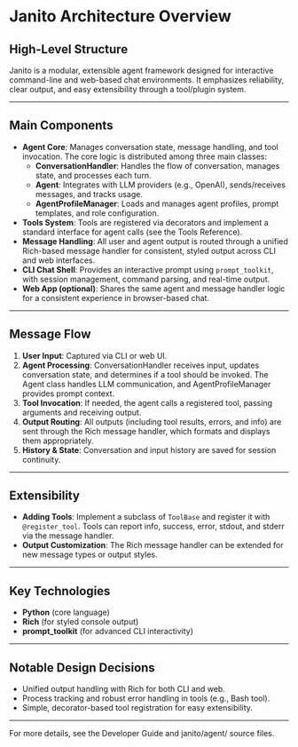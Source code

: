 # Janito Architecture Overview

## High-Level Structure

Janito is a modular, extensible agent framework designed for interactive command-line and web-based chat environments. It emphasizes reliability, clear output, and easy extensibility through a tool/plugin system.

---

## Main Components

- **Agent Core**: Manages conversation state, message handling, and tool invocation. The core logic is distributed among three main classes:
    - **ConversationHandler**: Handles the flow of conversation, manages state, and processes each turn.
    - **Agent**: Integrates with LLM providers (e.g., OpenAI), sends/receives messages, and tracks usage.
    - **AgentProfileManager**: Loads and manages agent profiles, prompt templates, and role configuration.
- **Tools System**: Tools are registered via decorators and implement a standard interface for agent calls (see the Tools Reference).
- **Message Handling**: All user and agent output is routed through a unified Rich-based message handler for consistent, styled output across CLI and web interfaces.
- **CLI Chat Shell**: Provides an interactive prompt using `prompt_toolkit`, with session management, command parsing, and real-time output.
- **Web App (optional)**: Shares the same agent and message handler logic for a consistent experience in browser-based chat.

---

## Message Flow

1. **User Input**: Captured via CLI or web UI.
2. **Agent Processing**: ConversationHandler receives input, updates conversation state, and determines if a tool should be invoked. The Agent class handles LLM communication, and AgentProfileManager provides prompt context.
3. **Tool Invocation**: If needed, the agent calls a registered tool, passing arguments and receiving output.
4. **Output Routing**: All outputs (including tool results, errors, and info) are sent through the Rich message handler, which formats and displays them appropriately.
5. **History & State**: Conversation and input history are saved for session continuity.

---

## Extensibility

- **Adding Tools**: Implement a subclass of `ToolBase` and register it with `@register_tool`. Tools can report info, success, error, stdout, and stderr via the message handler.
- **Output Customization**: The Rich message handler can be extended for new message types or output styles.

---

## Key Technologies

- **Python** (core language)
- **Rich** (for styled console output)
- **prompt_toolkit** (for advanced CLI interactivity)

---

## Notable Design Decisions

- Unified output handling with Rich for both CLI and web.
- Process tracking and robust error handling in tools (e.g., Bash tool).
- Simple, decorator-based tool registration for easy extensibility.

---

For more details, see the Developer Guide and janito/agent/ source files.
